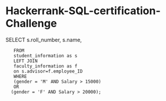 # Hackerrank-SQL-certification-Challenge

SELECT
       s.roll_number,
       s.name,
       
       FROM
       student_information as s
       LEFT JOIN
       faculty_information as f
       on s.advisor=f.employee_ID
       WHERE
       (gender = 'M' AND Salary > 15000)
       OR
      (gender = 'F' AND Salary > 20000);
